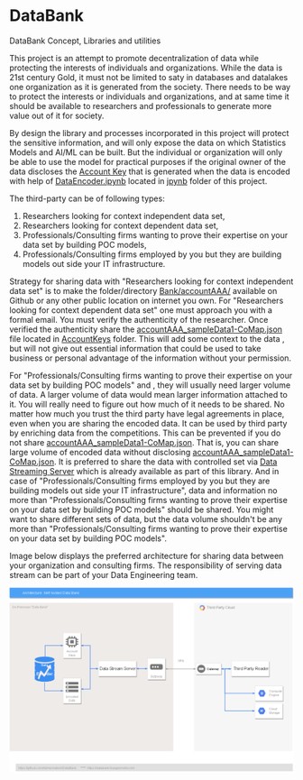 # DataBank 
DataBank Concept, Libraries and utilities

This project is an attempt to promote decentralization of data while protecting the interests of individuals and organizations. While the data is 21st century Gold, it must not be limited to saty in databases and datalakes one organization as it is generated from the society. There needs to be way to protect the interests or individuals and organizations, and at same time it should be available to researchers and professionals to generate more value out of it for society.

By design the library and processes incorporated in this project will protect the sensitive information, and will only expose the data on which Statistics Models and AI/ML can be built. But the individual or organization will only be able to use the model for practical purposes if the original owner of the data discloses the [Account Key](https://github.com/Azmechatech/DataBank/tree/master/AccountKeys) that is generated when the data is encoded with help of [DataEncoder.ipynb](https://github.com/Azmechatech/DataBank/blob/master/jpynb/DataEncoder.ipynb) located in [jpynb](https://github.com/Azmechatech/DataBank/tree/master/jpynb) folder of this project.

The third-party can be of following types:
1. Researchers looking for context independent data set,
2. Researchers looking for context dependent data set,
3. Professionals/Consulting firms wanting to prove their expertise on your data set by building POC models,
4. Professionals/Consulting firms employed by you but they are building models out side your IT infrastructure.

Strategy for sharing data with "Researchers looking for context independent data set" is to make the folder/directory [Bank/accountAAA/](https://github.com/Azmechatech/DataBank/tree/master/Bank/account1) available on Github or any other public location on internet you own. For "Researchers looking for context dependent data set" one must approach you with a formal email. You must verify the authenticity of the researcher. Once verified the authenticity share the [accountAAA_sampleData1-CoMap.json](https://github.com/Azmechatech/DataBank/blob/master/AccountKeys/account1_sampleData1-CoMap.json) file located in [AccountKeys](https://github.com/Azmechatech/DataBank/tree/master/AccountKeys) folder. This will add some context to the data , but will not give out essential information that could be used to take business or personal advantage of the information without your permission. 

For "Professionals/Consulting firms wanting to prove their expertise on your data set by building POC models" and , they will usually need larger volume of data. A larger volume of data would mean larger information attached to it. You will really need to figure out how much of it needs to be shared. No matter how much you trust the third party have legal agreements in place, even when you are sharing the encoded data. It can be used by third party by enriching data from the competitions. This can be prevented if you do not share [accountAAA_sampleData1-CoMap.json](https://github.com/Azmechatech/DataBank/blob/master/AccountKeys/account1_sampleData1-CoMap.json). That is, you can share large volume of encoded data without disclosing [accountAAA_sampleData1-CoMap.json](https://github.com/Azmechatech/DataBank/blob/master/AccountKeys/account1_sampleData1-CoMap.json). It is preferred to share the data with controlled set via [Data Streaming Server](https://github.com/Azmechatech/DataBank/tree/master/DataServer/Server) which is already available as part of this library.
And in case of "Professionals/Consulting firms employed by you but they are building models out side your IT infrastructure", data and information no more than "Professionals/Consulting firms wanting to prove their expertise on your data set by building POC models" should be shared. You might want to share different sets of data, but the data volume shouldn't be any more than "Professionals/Consulting firms wanting to prove their expertise on your data set by building POC models".

Image below displays the preferred architecture for sharing data between your organization and consulting firms. The responsibility of serving data stream can be part of your Data Engineering team.

![Architecture](docs/images/DataBank.png)